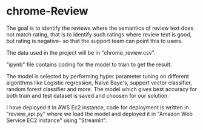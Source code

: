 # chrome-Review

The goal is to identify the reviews where the semantics of review text does not match rating, that is to identify such ratings where review text is good, but rating is negative- so that the support team can point this to users.

The data used in the project will be in "chrome_review.csv".

"ipynb" file contains coding for the model to train to get the result.

The model is selected by performing hyper parameter tuning on different algorithms like Logistic regression, Naive Baye's, support vector classifier, random forest classifier and more. The model which gives best accuracy for both train and test dataset is saved and choosen for our solution.

I have deployed it in AWS Ec2 instance, code for deployment is written in "review_api.py" where we load the model and deployed it in "Amazon Web Service EC2 instance" using "Streamlit".
